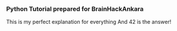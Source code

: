 ### Python Tutorial prepared for BrainHackAnkara

This is my perfect explanation for everything
And 42 is the answer!
